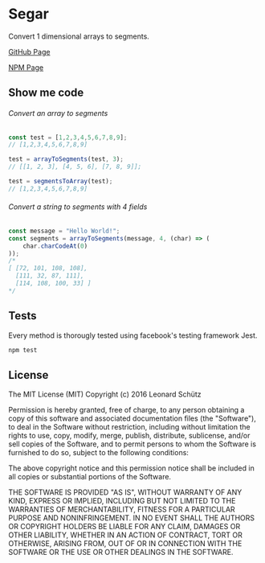 # Segar

Convert 1 dimensional arrays to segments.

[GitHub Page](https://github.com/KCreate/segar)

[NPM Page](https://www.npmjs.com/package/segar)

## Show me code

###### Convert an array to segments
```javascript
const test = [1,2,3,4,5,6,7,8,9];
// [1,2,3,4,5,6,7,8,9]

test = arrayToSegments(test, 3);
// [[1, 2, 3], [4, 5, 6], [7, 8, 9]];

test = segmentsToArray(test);
// [1,2,3,4,5,6,7,8,9]
```

###### Convert a string to segments with 4 fields
```javascript
const message = "Hello World!";
const segments = arrayToSegments(message, 4, (char) => (
    char.charCodeAt(0)
));
/*
[ [72, 101, 108, 108],
  [111, 32, 87, 111],
  [114, 108, 100, 33] ]
*/
```

## Tests
Every method is thorougly tested using facebook's testing framework Jest.
```sh
npm test
```

## License
The MIT License (MIT)
Copyright (c) 2016 Leonard Schütz

Permission is hereby granted, free of charge, to any person obtaining a copy of this software and associated documentation files (the "Software"), to deal in the Software without restriction, including without limitation the rights to use, copy, modify, merge, publish, distribute, sublicense, and/or sell copies of the Software, and to permit persons to whom the Software is furnished to do so, subject to the following conditions:

The above copyright notice and this permission notice shall be included in all copies or substantial portions of the Software.

THE SOFTWARE IS PROVIDED "AS IS", WITHOUT WARRANTY OF ANY KIND, EXPRESS OR IMPLIED, INCLUDING BUT NOT LIMITED TO THE WARRANTIES OF MERCHANTABILITY, FITNESS FOR A PARTICULAR PURPOSE AND NONINFRINGEMENT. IN NO EVENT SHALL THE AUTHORS OR COPYRIGHT HOLDERS BE LIABLE FOR ANY CLAIM, DAMAGES OR OTHER LIABILITY, WHETHER IN AN ACTION OF CONTRACT, TORT OR OTHERWISE, ARISING FROM, OUT OF OR IN CONNECTION WITH THE SOFTWARE OR THE USE OR OTHER DEALINGS IN THE SOFTWARE.
